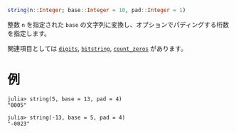 ```julia
string(n::Integer; base::Integer = 10, pad::Integer = 1)
```

整数 `n` を指定された `base` の文字列に変換し、オプションでパディングする桁数を指定します。

関連項目としては [`digits`](@ref), [`bitstring`](@ref), [`count_zeros`](@ref) があります。

# 例

```jldoctest
julia> string(5, base = 13, pad = 4)
"0005"

julia> string(-13, base = 5, pad = 4)
"-0023"
```
